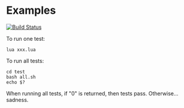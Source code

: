 # Examples

[![Build Status](https://travis-ci.org/timm/lua.svg?branch=master)](https://travis-ci.org/timm/lua)

To run one test:

    lua xxx.lua

To run all tests:

    cd test
    bash all.sh
    echo $?

When running all tests, if  "0" is returned, then tests pass. Otherwise... sadness.


